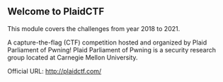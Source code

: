 
## Welcome to PlaidCTF

This module covers the challenges from year 2018 to 2021.

A capture-the-flag (CTF) competition hosted and organized by Plaid Parliament of Pwning! 
Plaid Parliament of Pwning is a security research group located at Carnegie Mellon University.


Official URL: http://plaidctf.com/